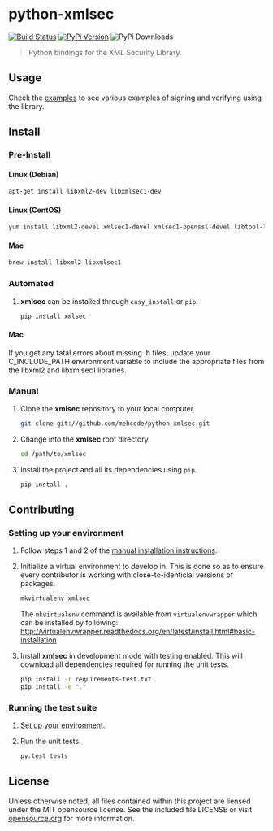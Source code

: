 # python-xmlsec
[![Build Status](https://travis-ci.org/mehcode/python-xmlsec.png?branch=master)](https://travis-ci.org/mehcode/python-xmlsec)
[![PyPi Version](https://img.shields.io/pypi/v/xmlsec.svg)](https://pypi.python.org/pypi/xmlsec)
![PyPi Downloads](https://img.shields.io/pypi/dm/xmlsec.svg)
> Python bindings for the XML Security Library.

## Usage

Check the [examples](https://github.com/mehcode/python-xmlsec/tree/master/tests/examples) to see various examples of signing and verifying using the library.

## Install

### Pre-Install

#### Linux (Debian)

   ```sh
   apt-get install libxml2-dev libxmlsec1-dev
   ```

#### Linux (CentOS)

   ```sh
   yum install libxml2-devel xmlsec1-devel xmlsec1-openssl-devel libtool-ltdl-devel
   ```

#### Mac

   ```sh
   brew install libxml2 libxmlsec1
   ```

### Automated

1. **xmlsec** can be installed through `easy_install` or `pip`.

   ```sh
   pip install xmlsec
   ```

#### Mac

If you get any fatal errors about missing .h files, update your C_INCLUDE_PATH environment variable to
include the appropriate files from the libxml2 and libxmlsec1 libraries.

### Manual

1. Clone the **xmlsec** repository to your local computer.

   ```sh
   git clone git://github.com/mehcode/python-xmlsec.git
   ```

2. Change into the **xmlsec** root directory.

   ```sh
   cd /path/to/xmlsec
   ```

3. Install the project and all its dependencies using `pip`.

   ```sh
   pip install .
   ```

## Contributing

### Setting up your environment

1. Follow steps 1 and 2 of the [manual installation instructions][].

[manual installation instructions]: #manual

2. Initialize a virtual environment to develop in.
   This is done so as to ensure every contributor is working with
   close-to-identicial versions of packages.

   ```sh
   mkvirtualenv xmlsec
   ```

   The `mkvirtualenv` command is available from `virtualenvwrapper` which
   can be installed by following: http://virtualenvwrapper.readthedocs.org/en/latest/install.html#basic-installation

3. Install **xmlsec** in development mode with testing enabled.
   This will download all dependencies required for running the unit tests.

   ```sh
   pip install -r requirements-test.txt
   pip install -e "."
   ```

### Running the test suite

1. [Set up your environment](#setting-up-your-environment).

2. Run the unit tests.

   ```sh
   py.test tests
   ```

## License

Unless otherwise noted, all files contained within this project are liensed under the MIT opensource license. See the included file LICENSE or visit [opensource.org][] for more information.

[opensource.org]: http://opensource.org/licenses/MIT
